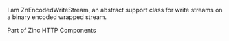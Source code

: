 I am ZnEncodedWriteStream, an abstract support class for write streams on a binary encoded wrapped stream.Part of Zinc HTTP Components